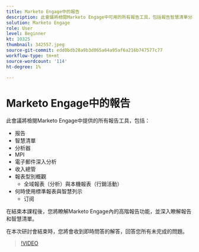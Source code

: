 ```yaml
---
title: Marketo Engage中的報告
description: 此會議將檢閱Marketo Engage中可用的所有報告工具，包括報告智慧清單分析器MPI電子郵件深入分析
solution: Marketo Engage
role: User
level: Beginner
kt: 10325
thumbnail: 342557.jpeg
source-git-commit: edd0bdb28a9b3d065a64a95af6a216b747577c77
workflow-type: tm+mt
source-wordcount: '114'
ht-degree: 1%

---
```


# Marketo Engage中的報告

此會議將檢閱Marketo Engage中提供的所有報告工具，包括：

* 报告
* 智慧清單
* 分析器
* MPI
* 電子郵件深入分析
* 收入總管
* 報表型別概觀
   * 全域報表（分析）與本機報表（行銷活動）
* 何時使用標準報表與智慧列示
   * 订阅

在結束本課程後，您將瞭解Marketo Engage內的高階報告功能，並深入瞭解報告和智慧清單。

在本次研討會結束時，您將會收到即時問答的解答，回答您所有未完成的問題。

>[!VIDEO](https://video.tv.adobe.com/v/342557/?quality=12&learn=on)
